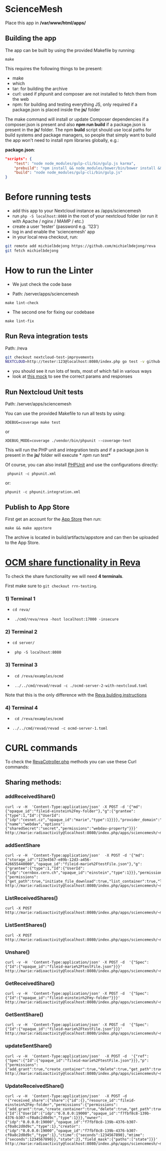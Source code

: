 # ScienceMesh

Place this app in **/var/www/html/apps/**

## Building the app

The app can be built by using the provided Makefile by running:

    make

This requires the following things to be present:

* make
* which
* tar: for building the archive
* curl: used if phpunit and composer are not installed to fetch them from the web
* npm: for building and testing everything JS, only required if a package.json is placed inside the **js/** folder

The make command will install or update Composer dependencies if a composer.json is present and also **npm run build**
if a package.json is present in the **js/** folder. The npm **build** script should use local paths for build systems
and package managers, so people that simply want to build the app won't need to install npm libraries globally, e.g.:

**package.json**:

```json
"scripts": {
    "test": "node node_modules/gulp-cli/bin/gulp.js karma",
    "prebuild": "npm install && node_modules/bower/bin/bower install && node_modules/bower/bin/bower update",
    "build": "node node_modules/gulp-cli/bin/gulp.js"
}
```

# Before running tests

* add this app to your Nextcloud instance as /apps/sciencemesh
* run `php -S localhost:8080` in the root of your nextcloud folder (or run it with Apache / nginx / MAMP / etc.)
* create a user 'tester' (password e.g. '123')
* log in and enable the 'sciencemesh' app
* in your local reva checkout, run:

```sh
git remote add michielbdejong https://github.com/michielbdejong/reva
git fetch michielbdejong
```

# How to run the Linter

* We just check the code base

* Path: /server/apps/sciencemesh

```
make lint-check
```

* The second one for fixing our codebase

```
make lint-fix
```

## Run Reva integration tests

Path: /reva

```sh
git checkout nextcloud-test-improvements
NEXTCLOUD=http://tester:123@localhost:8080/index.php go test -v github.com/cs3org/reva/pkg/storage/fs/nextcloud/...
```

* you should see it run lots of tests, most of which fail in various ways
* look
  at [this mock](https://github.com/cs3org/reva/blob/de30aee/pkg/storage/fs/nextcloud/nextcloud_server_mock.go#L140-L169)
  to see the correct params and responses

## Run Nextcloud Unit tests

Path: /server/apps/sciencemesh

You can use the provided Makefile to run all tests by using:

   ```
   XDEBUG=coverage make test
   ```

or

   ```
   XDEBUG_MODE=coverage ./vendor/bin/phpunit --coverage-text
   ```

This will run the PHP unit and integration tests and if a package.json is present in the **js/** folder will execute *
*npm run test**

Of course, you can also install [PHPUnit](http://phpunit.de/getting-started.html) and use the configurations directly:

     phpunit -c phpunit.xml

or:

    phpunit -c phpunit.integration.xml

## Publish to App Store

First get an account for the [App Store](http://apps.nextcloud.com/) then run:

    make && make appstore

The archive is located in build/artifacts/appstore and can then be uploaded to the App Store.

# [OCM share functionality in Reva](https://reva.link/docs/tutorials/share-tutorial)

To check the share functionality we will need **4 terminals**.

First make sure to `git checkout rrn-testing`.

### 1) Terminal 1

* `cd reva/`

* ` ./cmd/reva/reva -host localhost:17000 -insecure`

### 2)  Terminal 2

* `cd server/`

* ` php -S localhost:8080`

### 3) Terminal 3

* ` cd /reva/examples/ocmd`

* ` ../../cmd/revad/revad -c ./ocmd-server-2-with-nextcloud.toml`

Note that this is the only difference with
the [Reva bulding instructions](https://reva.link/docs/tutorials/share-tutorial/#3-run-reva)

### 4)  Terminal 4

* ` cd /reva/examples/ocmd`

* `../../cmd/revad/revad -c ocmd-server-1.toml`

# CURL commands

To check
the [RevaCotroller.php](https://github.com/pondersource/nc-sciencemesh/blob/6215c61/lib/Controller/RevaController.php)
methods you can use these Curl commands:

## Sharing methods:

### addReceivedShare()

    curl -v -H  'Content-Type:application/json' -X POST -d '{"md":{"opaque_id":"fileid-einstein%2Fmy-folder"},"g":{"grantee":{"type":1,"Id":{"UserId":{"idp":"cesnet.cz","opaque_id":"marie","type":1}}}},"provider_domain":"cern.ch","resource_type":"file","provider_id":2,"protocol":{"name":"webdav","options":{"sharedSecret":"secret","permissions":"webdav-property"}}}' http://marie:radioactivity@localhost:8080/index.php/apps/sciencemesh/~marie/api/ocm/addReceivedShare

### addSentShare

    curl -v -H  'Content-Type:application/json'  -X POST -d '{"md":{"storage_id":"123e4567-e89b-12d3-a456-426655440000","opaque_id":"fileid-marie%2FtestFile.json"},"g":{"grantee":{"type":1,"Id":{"UserId":{"idp":"cernbox.cern.ch","opaque_id":"einstein","type":1}}},"permissions":{"permissions":{"get_path":true,"initiate_file_download":true,"list_container":true,"list_file_versions":true,"stat":true}}}}'  http://marie:radioactivity@localhost:8080/index.php/apps/sciencemesh/~marie/api/ocm/addSentShare

### ListReceivedShares()

    curl -X POST http://marie:radioactivity@localhost:8080/index.php/apps/sciencemesh/~marie/api/ocm/ListReceivedShares

### ListSentShares()

    curl -X POST http://marie:radioactivity@localhost:8080/index.php/apps/sciencemesh/~marie/api/ocm/ListSentShares

### Unshare()

    curl -v -H  'Content-Type:application/json' -X POST -d  '{"Spec":{"Id":{"opaque_id":"fileid-marie%2FtestFile.json"}}}' http://marie:radioactivity@localhost:8080/index.php/apps/sciencemesh/~marie/api/ocm/Unshare

### GetReceivedShare()

    curl -v -H  'Content-Type:application/json' -X POST -d  '{"Spec":{"Id":{"opaque_id":"fileid-einstein%2Fmy-folder"}}}' http://marie:radioactivity@localhost:8080/index.php/apps/sciencemesh/~marie/api/ocm/GetReceivedShare

### GetSentShare()

    curl -v -H  'Content-Type:application/json' -X POST -d  '{"Spec":{"Id":{"opaque_id":"fileid-marie%2FtestFile.json"}}}' http://marie:radioactivity@localhost:8080/index.php/apps/sciencemesh/~marie/api/ocm/GetSentShare

### updateSentShare()

    curl -v -H  'Content-Type:application/json'  -X POST -d  '{"ref":{"Spec":{"Id":{"opaque_id":"fileid-marie%2FtestFile.json"}}},"p":{"permissions":{"add_grant":true,"create_container":true,"delete":true,"get_path":true,"get_quota":true,"initiate_file_download":true,"initiate_file_upload":true,"list_grants":true,"list_container":true,"list_file_versions":true,"list_recycle":true,"move":true,"remove_grant":true,"purge_recycle":true,"restore_file_version":true,"restore_recycle_item":true,"stat":true,"update_grant":true,"deny_grant":true}}}' http://marie:radioactivity@localhost:8080/index.php/apps/sciencemesh/~marie/api/ocm/UpdateSentShare

### UpdateReceivedShare()

    curl -v -H  'Content-Type:application/json'  -X POST -d  '{"received_share":{"share":{"id":{},"resource_id":"fileid-einstein%2Fmy-folder","permissions":{"permissions":{"add_grant":true,"create_container":true,"delete":true,"get_path":true,"get_quota":true,"initiate_file_download":true,"initiate_file_upload":true,"list_grants":true,"list_container":true,"list_file_versions":true,"list_recycle":true,"move":true,"remove_grant":true,"purge_recycle":true,"restore_file_version":true,"restore_recycle_item":true,"stat":true,"update_grant":true,"deny_grant":true}},"grantee":{"Id":{"UserId":{"idp":"0.0.0.0:19000","opaque_id":"f7fbf8c8-139b-4376-b307-cf0a8c2d0d9c","type":1}}},"owner":{"idp":"0.0.0.0:19000","opaque_id":"f7fbf8c8-139b-4376-b307-cf0a8c2d0d9c","type":1},"creator":{"idp":"0.0.0.0:19000","opaque_id":"f7fbf8c8-139b-4376-b307-cf0a8c2d0d9c","type":1},"ctime":{"seconds":1234567890},"mtime":{"seconds":1234567890}},"state":2},"field_mask":{"paths":["state"]}}' http://marie:radioactivity@localhost:8080/index.php/apps/sciencemesh/~marie/api/ocm/UpdateReceivedShare



